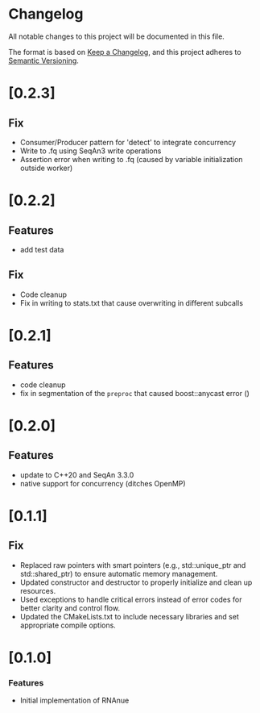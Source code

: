 # Changelog

All notable changes to this project will be documented in this file.

The format is based on [Keep a Changelog](https://keepachangelog.com/en/1.0.0/),
and this project adheres to [Semantic Versioning](https://semver.org/spec/v2.0.0.html).

# [0.2.3]

## Fix

- Consumer/Producer pattern for 'detect' to integrate concurrency
- Write to .fq using SeqAn3 write operations
- Assertion error when writing to .fq (caused by variable initialization outside worker)


# [0.2.2]

## Features

- add test data

## Fix

- Code cleanup
- Fix in writing to stats.txt that cause overwriting in different subcalls


# [0.2.1]

## Features

- code cleanup 
- fix in segmentation of the `preproc` that caused boost::anycast error ()

# [0.2.0]

## Features

- update to C++20 and SeqAn 3.3.0
- native support for concurrency (ditches OpenMP)

# [0.1.1]

## Fix

- Replaced raw pointers with smart pointers (e.g., std::unique_ptr and std::shared_ptr) to ensure automatic memory management.
- Updated constructor and destructor to properly initialize and clean up resources.
- Used exceptions to handle critical errors instead of error codes for better clarity and control flow.
- Updated the CMakeLists.txt to include necessary libraries and set appropriate compile options.

# [0.1.0]

### Features
- Initial implementation of RNAnue 

